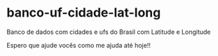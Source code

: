 # banco-uf-cidade-lat-long

Banco de dados com cidades e ufs do Brasil com Latitude e Longitude

Espero que ajude vocês como me ajuda até hoje!!




